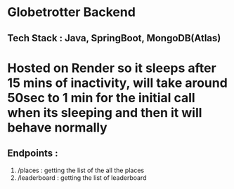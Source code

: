 # Globetrotter Backend
## Tech Stack : Java, SpringBoot, MongoDB(Atlas)

# Hosted on Render so it sleeps after 15 mins of inactivity, will take around 50sec to 1 min for the initial call when its sleeping and then it will behave normally

## Endpoints : 
1. /places : getting the list of the all the places
2. /leaderboard : getting the list of leaderboard
